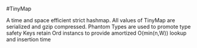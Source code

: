 #TinyMap

A time and space efficient strict hashmap. 
All values of TinyMap are serialized and gzip compressed.
Phantom Types are used to promote type safety
Keys retain Ord instancs to provide amortized O(min(n,W)) lookup and
insertion time
